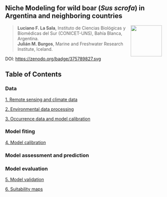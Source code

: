 ## Niche Modeling for wild boar (*Sus scrofa*) in Argentina and neighboring countries

<img src="https://user-images.githubusercontent.com/20196847/82152923-d78ba600-983a-11ea-9bfc-2a9115a029f5.jpg" height="100" width="100" img align="right">

>**Luciano F. La Sala**, Instituto de Ciencias Biológicas y Biomédicas del Sur (CONICET-UNS), Bahía Blanca, Argentina.  
**Julián M. Burgos**, Marine and Freshwater Research Institute, Iceland.  

DOI: https://zenodo.org/badge/375789827.svg


Table of Contents
----------

### Data

[1. Remote sensing and climate data](./GEE-raster-processing/README.md)  

[2. Environmental data processing](./Environmental_data.md)

[3. Occurrence data and model calibration](./Scripts_README/Occurrence_data_model_calibration.md)

### Model fiting

[4. Model calibration](./calibration/calibration.md)

### Model assessment and prediction


### Model evaluation

[5. Model validation](./Validation/README.md)

[6. Suitability maps](./plots)


